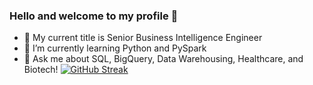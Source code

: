 ### Hello and welcome to my profile 👋

- 🔭 My current title is Senior Business Intelligence Engineer
- 🌱 I’m currently learning Python and PySpark
- 💬 Ask me about SQL, BigQuery, Data Warehousing, Healthcare, and Biotech!
[![GitHub Streak](https://github-readme-streak-stats.herokuapp.com/?user=MariahMendoza)](https://git.io/streak-stats)
